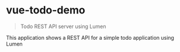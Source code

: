 # vue-todo-demo

> Todo REST API server using Lumen

This application shows a REST API for a simple todo application using Lumen

